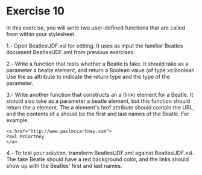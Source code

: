 # Exercise 10

In this exercise, you will write two user-defined functions that are called from within
your stylesheet.

1.- Open BeatlesUDF.xsl for editing. It uses as input the familiar Beatles document BeatlesUDF.xml from previous exercises.

2.- Write a function that tests whether a Beatle is fake. It should take as a parameter a beatle element, and return a Boolean value (of type xs:boolean. Use the as attribute to indicate the return type and the type of the parameter.

3.- Write another function that constructs an a (link) element for a Beatle. It should also take as a parameter a beatle element, but this function should return the a element. The a element's href attribute should contain the URL, and the contents of a should be the first and last names of the Beatle. For example:
```
<a href="http://www.paulmccartney.com">
Paul McCartney
</a>
```

4.- To test your solution, transform BeatlesUDF.xml against BeatlesUDF.xsl. The fake Beatle should have a red background color, and the links should show up with the Beatles' first and last names.
